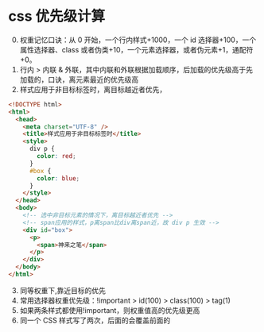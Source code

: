 # css 优先级计算

0. 权重记忆口诀：从 0 开始，一个行内样式+1000，一个 id 选择器+100，一个属性选择器、class 或者伪类+10，一个元素选择器，或者伪元素+1，通配符+0。
1. 行内 > 内联 & 外联，其中内联和外联根据加载顺序，后加载的优先级高于先加载的，口诀，离元素最近的优先级高
1. 样式应用于非目标标签时，离目标越近者优先，

```html
<!DOCTYPE html>
<html>
  <head>
    <meta charset="UTF-8" />
    <title>样式应用于非目标标签时</title>
    <style>
      div p {
        color: red;
      }
      #box {
        color: blue;
      }
    </style>
  </head>
  <body>
    <!-- 选中非目标元素的情况下，离目标越近者优先 -->
    <!-- span应用的样式，p离span比div离span近，故 div p 生效 -->
    <div id="box">
      <p>
        <span>神来之笔</span>
      </p>
    </div>
  </body>
</html>
```

3. 同等权重下,靠近目标的优先
4. 常用选择器权重优先级：!important > id(100) > class(100) > tag(1)
5. 如果两条样式都使用!important，则权重值高的优先级更高
6. 同一个 CSS 样式写了两次，后面的会覆盖前面的
